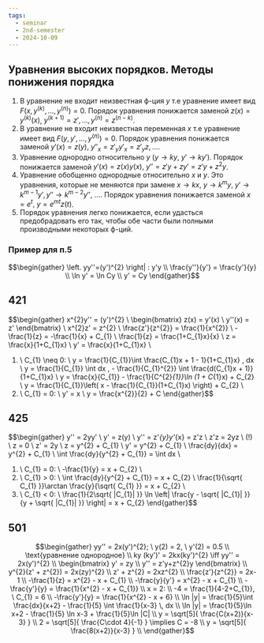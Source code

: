 ```yaml
---
tags:
  - seminar
  - 2nd-semester
  - 2024-10-09
---
```


## Уравнения высоких порядков. Методы понижения порядка

1. В уравнение не входит неизвестная ф-ция $y$ т.е уравнение имеет вид  $F(x,y^{(k)}, \dots, y^{(n)}) = 0$. Порядок уравнения понижается заменой $z(x) = y^{(k)}(x)$, $y^{(k+1)} = z', \dots, y^{(n)} = z^{(n-k)}$.
2. В уравнение не входит неизвестная переменная $x$ т.е уравнение имеет вид $F(y,y',\dots,y^{(n)}) = 0$. Порядок уравнения понижается заменой $y'(x) = z(y), \ y''_{x} = z'_{y}y'_{x}=z'_{y}z, \dots$.
3. Уравнение однородно относительно $y$ ($y \to ky, \ y' \to ky'$). Порядок понижается заменой $y'(x)=z(x)y(x), \ y''=z'y+zy'=z'y+z^{2}y$.
4. Уравнение обобщенно однородные относительно $x$ и $y$. Это уравнения, которые не меняются при замене $x \to kx, \ y \to k^{m}y, \ y' \to k^{m-1}y', y'' \to k^{m-2}y'', \ \dots$. Порядок уравнения понижается заменой $x = e^{t}, \ y = e^{mt}z(t)$.
5. Порядок уравнения легко понижается, если удасться предобрадовать его так, чтобы обе части были полными производными некоторых ф-ций.

### Пример для п.5

$$\begin{gather}
\left. yy''=(y')^{2} \right| : y'y \\
\frac{y''}{y'} = \frac{y'}{y} \\
\ln y' = \ln Cy \\
y' = Cy
\end{gather}$$

## 421

$$\begin{gather}
x^{2}y'' = (y')^{2} \\
\begin{bmatrix}
z(x) = y'(x) \\
y''(x) = z'
\end{bmatrix} \\
x^{2}z' = z^{2} \\
\frac{z'}{z^{2}} = \frac{1}{x^{2}} \\
-\frac{1}{z} = -\frac{1}{x} + C_{1} \\
\frac{1}{z} = \frac{1+C_{1}x}{x} \\
z = \frac{x}{1+C_{1}x} \\
y' = \frac{x}{1+C_{1}x} \\
1) \ C_{1} \neq 0: \\
y = \frac{1}{C_{1}}\int \frac{C_{1}x + 1 - 1}{1+C_{1}x} \, dx \\
y = \frac{1}{C_{1}} \int dx \, - \frac{1}{C_{1}^{2}} \int \frac{d(C_{1}x + 1)}{1+C_{1}x} \\
y = \frac{x}{C_{1}} - \frac{1}{C^{2}_{1}}\ln (1 + C_{1}x) + C_{2} \\
y = \frac{1}{C_{1}}\left( x - \frac{1}{C_{1}}(1+C_{1}x) \right) + C_{2} \\
2) \ C_{1} = 0: \\
y' = x \\
y = \frac{x^{2}}{2} + C
\end{gather}$$

## 425

$$\begin{gather}
y'' = 2yy' \\
y' = z(y) \\
y'' = z'_{y}y'_{x} = z'z \\
z'z = 2yz \ (!) \ z = 0 \\
z' = 2y \\
z = y^{2} + C_{1} \\
y' = y^{2} + C_{1} \\
\frac{dy}{dx} = y^{2} + C_{1} \\
\int \frac{dy}{y^{2} + C_{1}} = \int dx \\
1) \ C_{1} = 0: \\
-\frac{1}{y} = x + C_{2} \\
2) \ C_{1} > 0: \\
\int \frac{dy}{y^{2} + C_{1}} = x + C_{2} \\
\frac{1}{\sqrt{ C_{1} }}\arctan \frac{y}{\sqrt{ C_{1} }} = x + C_{2} \\
3) \ C_{1} < 0: \\
\frac{1}{2\sqrt{ |C_{1}| }} \ln \left| \frac{y - \sqrt{ |C_{1}| }}{y + \sqrt{ |C_{1}| }} \right| = x + C_{2}
\end{gather}$$

## 501

$$\begin{gather}
yy'' = 2x(y')^{2}; \ y(2) = 2, \ y'(2) = 0.5 \\
\text{уравнение однородное} \\
ky (ky')' = 2kx(ky')^{2} \iff yy'' = 2x(y')^{2} \\
\begin{bmatrix}
y' = zy \\
y'' = z'y+z^{2}y
\end{bmatrix} \\
y^{2}(z' + z^{2}) = 2x(zy)^{2} \\
z' + z^{2} = 2xz^{2} \\
\frac{z'}{z^{2}} = 2x-1 \\
-\frac{1}{z} = x^{2} - x + C_{1} \\
-\frac{y}{y'} = x^{2} - x + C_{1} \\
-\frac{y'}{y} = \frac{1}{x^{2} - x + C_{1}} \\
x = 2: \\
-4 = \frac{1}{4-2+C_{1}}, \ C_{1} = 6 \\
-\frac{y'}{y} = \frac{1}{x^{2} - x + 6} \\
\ln |y| = \frac{1}{5}\int \frac{dx}{x+2} - \frac{1}{5} \int \frac{1}{x-3} \, dx \\
\ln |y| = \frac{1}{5}\ln x+2 - \frac{1}{5} \ln x-3 + \frac{1}{5}\ln |C| \\
y = \sqrt[5]{ \frac{C(x+2)}{x-3} } \\
2 = \sqrt[5]{ \frac{C\cdot 4}{-1} } \implies C = -8 \\
y = \sqrt[5]{ \frac{8(x+2)}{x-3} } \\
\end{gather}$$


